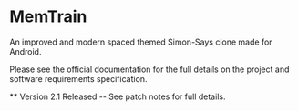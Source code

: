 # MemTrain
An improved and modern spaced themed Simon-Says clone made for Android.

Please see the official documentation for the full details on the project and software requirements specification. 


** Version 2.1 Released  -- See patch notes for full details. 

  
